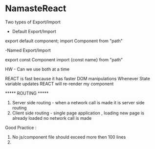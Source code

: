# NamasteReact

Two types of Export/Import

 - Default Export/Import

 export default component;
 import Component from "path"

 -Named Export/Import
 
 export const Component
 import {const name} from "path"

 HW - Can we use both at a time

 REACT is fast because it has faster DOM manipulations
 Whenever State variable updates REACT will re-render my component

 ***** ROUTING *****
 1. Server side routing - when a network call is made it is server side routing
 2. Client side routing - single page application , loading new page is already loaded no network call is made
 

 Good Practice :

 1. No js/component file should exceed more then 100 lines
 2. 